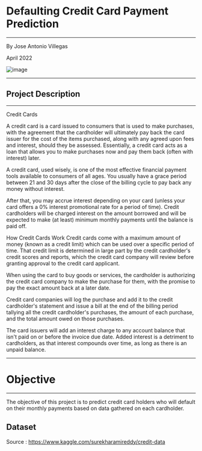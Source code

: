 # Defaulting Credit Card Payment Prediction

________________________________________________________
By Jose Antonio Villegas

April 2022

![image](https://user-images.githubusercontent.com/95902075/162502681-9c2ef8f1-219b-4e7b-896d-ef6a527578e0.png)


--------------------------------------
## Project Description
--------------------------------------

Credit Cards


A credit card is a card issued to consumers that is used to make purchases, with the agreement that the cardholder will ultimately pay back the card issuer for the cost of the items purchased, along with any agreed upon fees and interest, should they be assessed. Essentially, a credit card acts as a loan that allows you to make purchases now and pay them back (often with interest) later.

A credit card, used wisely, is one of the most effective financial payment tools available to consumers of all ages. You usually have a grace period between 21 and 30 days after the close of the billing cycle to pay back any money without interest.

After that, you may accrue interest depending on your card (unless your card offers a 0% interest promotional rate for a period of time). Credit cardholders will be charged interest on the amount borrowed and will be expected to make (at least) minimum monthly payments until the balance is paid off.

How Credit Cards Work
Credit cards come with a maximum amount of money (known as a credit limit) which can be used over a specific period of time. That credit limit is determined in large part by the credit cardholder's credit scores and reports, which the credit card company will review before granting approval to the credit card applicant.

When using the card to buy goods or services, the cardholder is authorizing the credit card company to make the purchase for them, with the promise to pay the exact amount back at a later date.

Credit card companies will log the purchase and add it to the credit cardholder's statement and issue a bill at the end of the billing period tallying all the credit cardholder's purchases, the amount of each purchase, and the total amount owed on those purchases.

The card issuers will add an interest charge to any account balance that isn't paid on or before the invoice due date. Added interest is a detriment to cardholders, as that interest compounds over time, as long as there is an unpaid balance.


---------------------------------------
# Objective
_____________________________

  The objective of this project is to predict credit card holders who will default on their monthly payments based on data gathered on each cardholder. 

  
## Dataset

Source : https://www.kaggle.com/surekharamireddy/credit-data



